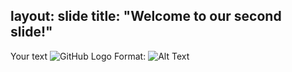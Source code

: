 layout: slide
title: "Welcome to our second slide!"
---
Your text
![GitHub Logo](/images/logo.png)
Format: ![Alt Text](url)
